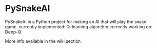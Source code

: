 # PySnakeAI

PySnakeAI is a Python project for making an AI that will play the snake game.
currently implemented: Q-learning algorithm
currently working on: Deep-Q

More info available in the wiki section.
